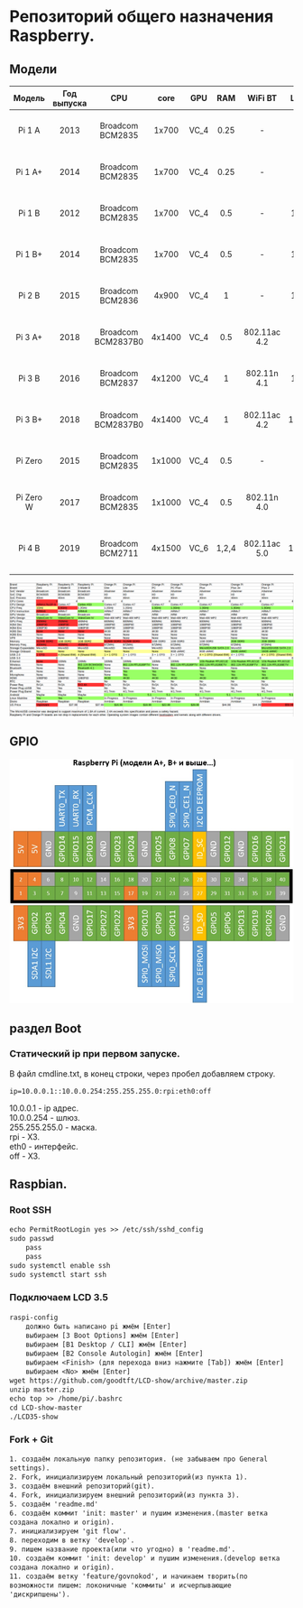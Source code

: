 # Репозиторий общего назначения Raspberry.

## Модели

| Модель | Год выпуска | CPU | core | GPU | RAM | WiFi BT | LAN | USB | Audio | Video | GPIO |
| :---: | :---: | :---: | :---: | :---: | :---: | :---: | :---: | :---: | :---: | :---: | :---: |
| Pi 1 A | 2013 | Broadcom BCM2835 | 1x700 | VC_4 | 0.25 | - | - | 1 | I²S, HDMI, 3.5 jack | HDMI, RCA | 26 |
| Pi 1 A+ | 2014 | Broadcom BCM2835 | 1x700 | VC_4 | 0.25 | - | - | 1 | I²S, HDMI, 3.5 jack | HDMI, TRRS | 40 |
| Pi 1 B | 2012 | Broadcom BCM2835 | 1x700 | VC_4 | 0.5 | - | 100 | 2 | I²S, HDMI, 3.5 jack | HDMI, RCA | 26 |
| Pi 1 B+ | 2014 | Broadcom BCM2835 | 1x700 | VC_4 | 0.5 | - | 100 | 4 | I²S, HDMI, 3.5 jack | HDMI, TRRS | 40 |
| Pi 2 B | 2015 | Broadcom BCM2836 | 4x900 | VC_4 | 1 | - | 100 | 4 | I²S, HDMI, 3.5 jack | HDMI, TRRS | 40 |
| Pi 3 A+ | 2018 | Broadcom BCM2837B0 | 4x1400 | VC_4 | 0.5 | 802.11ac 4.2 | - | 1 | I²S, HDMI, 3.5 jack | HDMI, TRRS, DSI | 40 |
| Pi 3 B | 2016 | Broadcom BCM2837 | 4x1200 | VC_4 | 1 | 802.11n 4.1 | 100 | 4 | I²S, HDMI, 3.5 jack | HDMI, TRRS, DSI | 40 |
| Pi 3 B+ | 2018 | Broadcom BCM2837B0 | 4x1400 | VC_4 | 1 | 802.11ac 4.2 | 1000 | 4 | I²S, HDMI, 3.5 jack | HDMI, TRRS, DSI | 40 |
| Pi Zero | 2015 | Broadcom BCM2835 | 1x1000 | VC_4 | 0.5 | - | - | 1 | mini HDMI, GPIO PWM | mini HDMI, GPIO Composite | 40 |
| Pi Zero W | 2017 | Broadcom BCM2835 | 1x1000 | VC_4 | 0.5 | 802.11n 4.0 | - | 1 | mini HDMI, GPIO PWM | mini HDMI, GPIO Composite | 40 |
| Pi 4 B | 2019 | Broadcom BCM2711 | 4x1500 | VC_6 | 1,2,4 | 802.11ac 5.0 | 1000 | 2-2.0, 2-3.0 | I²S, 2 micro HDMI, 3.5 jack | 2 micro HDMI, TRRS, DSI | 40 |
![](./img/ras-ora.png)
## GPIO
![](./img/raspinovka_GPIO_platah_Raspberry_Pi.jpg)

## раздел Boot

### Статический ip при первом запуске.
В файл cmdline.txt, в конец строки, через пробел добавляем строку.
```
ip=10.0.0.1::10.0.0.254:255.255.255.0:rpi:eth0:off
```
10.0.0.1 - ip адрес. <br>
10.0.0.254 - шлюз. <br>
255.255.255.0 - маска. <br>
rpi - ХЗ. <br>
eth0 - интерфейс. <br>
off - ХЗ. <br>

## Raspbian.

### Root SSH
```
echo PermitRootLogin yes >> /etc/ssh/sshd_config 
sudo passwd
    pass
    pass
sudo systemctl enable ssh
sudo systemctl start ssh
```

### Подключаем LCD 3.5
```
raspi-config
    должно быть написано pi жмём [Enter]
    выбираем [3 Boot Options] жмём [Enter]
    выбираем [B1 Desktop / CLI] жмём [Enter]
    выбираем [B2 Console Autologin] жмём [Enter]
    выбираем <Finish> (для перехода вниз нажмите [Tab]) жмём [Enter]
    выбираем <No> жмём [Enter]
wget https://github.com/goodtft/LCD-show/archive/master.zip
unzip master.zip 
echo top >> /home/pi/.bashrc
cd LCD-show-master
./LCD35-show
```

### Fork + Git
    1. создаём локальную папку репозитория. (не забываем про General settings).
    2. Fork, инициализируем локальный репозиторий(из пункта 1).
    3. создаём внешний репозиторий(git).
    4. Fork, инициализируем внешний репозиторий(из пункта 3).
    5. создаём 'readme.md'
    6. создаём коммит 'init: master' и пушим изменения.(master ветка создана локално и origin).
    7. инициализируем 'git flow'.
    8. переходим в ветку 'develop'.
    9. пишем название проекта(или что угодно) в 'readme.md'.
    10. создаём коммит 'init: develop' и пушим изменения.(develop ветка создана локално и origin).
    11. создаём ветку 'feature/govnokod', и начинаем творить(по возможности пишем: локоничные 'коммиты' и исчерпывающие 'дискрипшены').